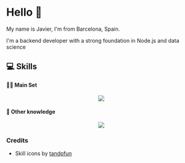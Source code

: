 <h1 align="left">Hello 👋</h1>
<p>My name is Javier, I'm from Barcelona, ​​Spain.</p>
<p>I'm a backend developer with a strong foundation in Node.js and data science</p>

<h2>💻 Skills</h2>
<h4>👨‍💻 Main Set</h4>
<p align="center">
  <img src="https://skillicons.dev/icons?i=nodejs,ts,express,jest,java,py,flask,pytorch,postgres,mongodb,redis,git,docker,sequelize&perline=7" />
</p>
<h4>🧰 Other knowledge</h4>
<p align="center">
  <img src="https://skillicons.dev/icons?i=html,css,js,r,cpp,haskell,latex,astro,tailwind,mysql,sqlite,nginx,linux,bash,deno,electron,npm,pnpm,androidstudio,postman,vim,vite,githubactions,jenkins,kubernetes,anaconda,opencv,arduino,bootstrap,fastapi,nextjs,prisma,rabbitmq,react,regex,sketchup,threejs,wasm&perline=10" />
</p>

<h3>Credits</h3>
<ul>
  <li>Skill icons by <a href="https://github.com/tandpfun/skill-icons">tandpfun</a></li>
</ul>
